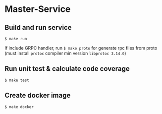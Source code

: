 # Master-Service

## Build and run service
```
$ make run
```
If include GRPC handler, run `$ make proto` for generate rpc files from proto (must install `protoc` compiler min version `libprotoc 3.14.0`)

## Run unit test & calculate code coverage
```
$ make test
```

## Create docker image
```
$ make docker
```
